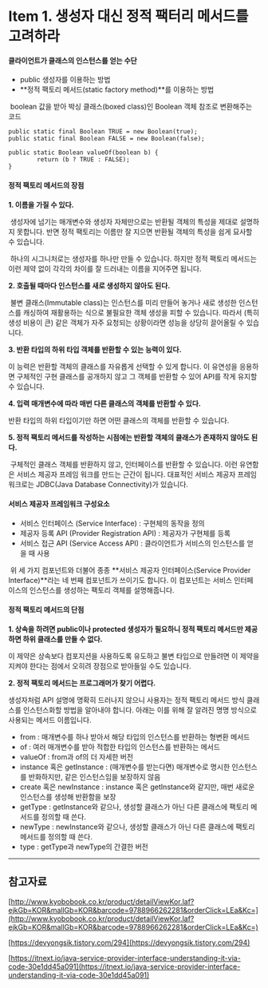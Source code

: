 # Item 1. 생성자 대신 정적 팩터리 메서드를 고려하라

#### 클라이언트가 클래스의 인스턴스를 얻는 수단

-   public 생성자를 이용하는 방법
-   **정적 팩토리 메서드(static factory method)**를 이용하는 방법

 boolean 값을 받아 박싱 클래스(boxed class)인 Boolean 객체 참조로 변환해주는 코드

```
public static final Boolean TRUE = new Boolean(true);
public static final Boolean FALSE = new Boolean(false);

public static Boolean valueOf(boolean b) {
        return (b ? TRUE : FALSE);
}
```

#### 정적 팩토리 메서드의 장점

**1\. 이름을 가질 수 있다.**

 생성자에 넘기는 매개변수와 생성자 자체만으로는 반환될 객체의 특성을 제대로 설명하지 못합니다. 반면 정적 팩토리는 이름만 잘 지으면 반환될 객체의 특성을 쉽게 묘사할 수 있습니다.

 하나의 시그니처로는 생성자를 하나만 만들 수 있습니다. 하지만 정적 팩토리 메서드는 이런 제약 없이 각각의 차이를 잘 드러내는 이름을 지어주면 됩니다.

**2\. 호출될 때마다 인스턴스를 새로 생성하지 않아도 된다.**

 불변 클래스(Immutable class)는 인스턴스를 미리 만들어 놓거나 새로 생성한 인스턴스를 캐싱하여 재활용하는 식으로 불필요한 객체 생성을 피할 수 있습니다. 따라서 (특히 생성 비용이 큰) 같은 객체가 자주 요청되는 상황이라면 성능을 상당히 끌어올릴 수 있습니다.

**3\. 반환 타입의 하위 타입 객체를 반환할 수 있는 능력이 있다.**

이 능력은 반환할 객체의 클래스를 자유롭게 선택할 수 있게 합니다. 이 유연성을 응용하면 구체적인 구현 클래스를 공개하지 않고 그 객체를 반환할 수 있어 API를 작게 유지할 수 있습니다.

**4\. 입력 매개변수에 따라 매번 다른 클래스의 객체를 반환할 수 있다.**

반환 타입의 하위 타입이기만 하면 어떤 클래스의 객체를 반환할 수 있습니다.

**5\. 정적 팩토리 메서드를 작성하는 시점에는 반환할 객체의 클래스가 존재하지 않아도 된다.**

 구체적인 클래스 객체를 반환하지 않고, 인터페이스를 반환할 수 있습니다. 이런 유연함은 서비스 제공자 프레임 워크를 만드는 근간이 됩니다. 대표적인 서비스 제공자 프레임워크로는 JDBC(Java Database Connectivity)가 있습니다.

#### 서비스 제공자 프레임워크 구성요소

-   서비스 인터페이스 (Service Interface) : 구현체의 동작을 정의
-   제공자 등록 API (Provider Registration API) : 제공자가 구현체를 등록
-   서비스 접근 API (Service Access API) : 클라이언트가 서비스의 인스턴스를 얻을 때 사용

 위 세 가지 컴포넌트와 더불어 종종 **서비스 제공자 인터페이스(Service Provider Interface)**라는 네 번째 컴포넌트가 쓰이기도 합니다. 이 컴포넌트는 서비스 인터페이스의 인스턴스를 생성하는 팩토리 객체를 설명해줍니다.

#### 정적 팩토리 메서드의 단점

**1\. 상속을 하려면 public이나 protected 생성자가 필요하니 정적 팩토리 메서드만 제공하면 하위 클래스를 만들 수 없다.**

이 제약은 상속보다 컴포지션을 사용하도록 유도하고 불변 타입으로 만들려면 이 제약을 지켜야 한다는 점에서 오히려 장점으로 받아들일 수도 있습니다.

**2\. 정적 팩토리 메서드는 프로그래머가 찾기 어렵다.**

생성자처럼 API 설명에 명확히 드러나지 않으니 사용자는 정적 팩토리 메서드 방식 클래스를 인스턴스화할 방법을 알아내야 합니다. 아래는 이를 위해 잘 알려진 명명 방식으로 사용되는 메서드 이름입니다.

-   from : 매개변수를 하나 받아서 해당 타입의 인스턴스를 반환하는 형변환 메서드
-   of : 여러 매개변수를 받아 적합한 타입의 인스턴스를 반환하는 메서드
-   valueOf : from과 of의 더 자세한 버전
-   instance 혹은 getInstance : (매개변수를 받는다면) 매개변수로 명시한 인스턴스를 반화하지만, 같은 인스턴스임을 보장하지 않음
-   create 혹은 newInstance : instance 혹은 getInstance와 같지만, 매번 새로운 인스턴스를 생성해 반환함을 보장
-   getType : getInstance와 같으나, 생성할 클래스가 아닌 다른 클래스에 팩토리 메서드를 정의할 때 쓴다.
-   newType : newInstance와 같으나, 생성할 클래스가 아닌 다른 클래스에 팩토리 메서드를 정의할 때 쓴다.
-   type : getType과 newType의 간결한 버전

---

## 참고자료

[http://www.kyobobook.co.kr/product/detailViewKor.laf?ejkGb=KOR&mallGb=KOR&barcode=9788966262281&orderClick=LEa&Kc=](http://www.kyobobook.co.kr/product/detailViewKor.laf?ejkGb=KOR&mallGb=KOR&barcode=9788966262281&orderClick=LEa&Kc=)

[https://devyongsik.tistory.com/294](https://devyongsik.tistory.com/294)

[https://itnext.io/java-service-provider-interface-understanding-it-via-code-30e1dd45a091](https://itnext.io/java-service-provider-interface-understanding-it-via-code-30e1dd45a091)
